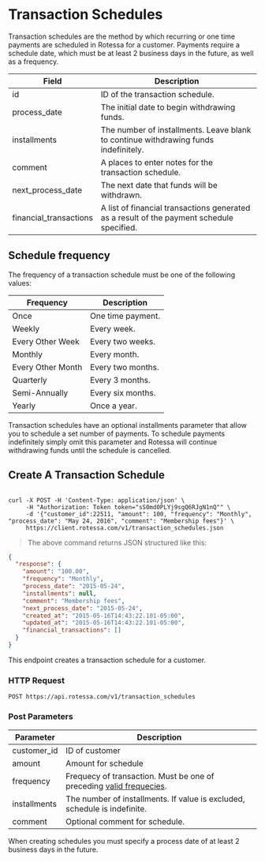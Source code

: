 # Transaction Schedules

Transaction schedules are the method by which recurring or one time payments are scheduled in Rotessa for a customer. Payments require a schedule date, which must be at least 2 business days in the future, as well as a frequency.

Field | Description
--------- | -----------
id | ID of the transaction schedule.
process_date | The initial date to begin withdrawing funds.
installments | The number of installments. Leave blank to continue withdrawing funds indefinitely.
comment | A places to enter notes for the transaction schedule.
next_process_date | The next date that funds will be withdrawn.
financial_transactions | A list of financial transactions generated as a result of the payment schedule specified.

## Schedule frequency
The frequency of a transaction schedule must be one of the following values:

Frequency | Description
--------- | -------
Once | One time payment.
Weekly | Every week.
Every Other Week | Every two weeks.
Monthly | Every month.
Every Other Month | Every two months.
Quarterly | Every 3 months.
Semi-Annually | Every six months.
Yearly | Once a year.

Transaction schedules have an optional installments parameter that allow you to schedule a set number of payments. To schedule payments indefinitely simply omit this parameter and Rotessa will continue withdrawing funds until the schedule is cancelled.

## Create A Transaction Schedule

```shell

curl -X POST -H 'Content-Type: application/json' \ 
     -H "Authorization: Token token="sS0md0PLYj9sgQ6RJgN1nQ"" \
     -d '{"customer_id":22511, "amount": 100, "frequency": "Monthly", "process_date": "May 24, 2016", "comment": "Membership fees"}' \
     https://client.rotessa.com/v1/transaction_schedules.json
```

> The above command returns JSON structured like this:

```json
{
  "response": {
    "amount": "100.00",
    "frequency": "Monthly",
    "process_date": "2015-05-24",
    "installments": null,
    "comment": "Membership fees",
    "next_process_date": "2015-05-24",
    "created_at": "2015-05-16T14:43:22.101-05:00",
    "updated_at": "2015-05-16T14:43:22.101-05:00",
    "financial_transactions": []
  }
}
```

This endpoint creates a transaction schedule for a customer.

### HTTP Request

`POST https://api.rotessa.com/v1/transaction_schedules`

### Post Parameters

Parameter | Description
--------- | -----------
customer_id | ID of customer
amount | Amount for schedule
frequency | Frequecy of transaction. Must be one of preceding <a href="#schedule-frequency">valid frequecies</a>.
installments | The number of installments. If value is excluded, schedule is indefinite.
comment | Optional comment for schedule.


<aside class="success">
When creating schedules you must specify a process date of at least 2 business days in the future.
</aside>



